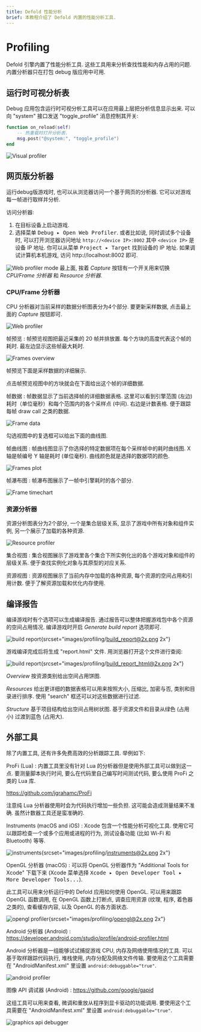```yaml
---
title: Defold 性能分析
brief: 本教程介绍了 Defold 内置的性能分析工具.
---
```


# Profiling

Defold 引擎内置了性能分析工具. 这些工具用来分析查找性能和内存占用的问题. 内置分析器只在打包 debug 版应用中可用.

## 运行时可视分析表

Debug 应用包含运行时可视分析工具可以在应用最上层把分析信息显示出来. 可以向 "system" 接口发送 "toggle_profile" 消息控制其开关:

```lua
function on_reload(self)
    -- 热重载时打开分析表.
    msg.post("@system:", "toggle_profile")
end
```

![Visual profiler](images/profiling/visual_profiler.png)

## 网页版分析器

运行debug版游戏时, 也可以从浏览器访问一个基于网页的分析器. 它可以对游戏每一帧进行取样并分析.

访问分析器:

1. 在目标设备上启动游戏.
2. 选择菜单 <kbd> Debug ▸ Open Web Profiler</kbd>. 或者比如说, 同时调试多个设备时, 可以打开浏览器访问地址 `http://<device IP>:8002` 其中 `<device IP>` 是设备 IP 地址. 你可以从菜单 <kbd>Project ▸ Target</kbd> 找到设备的 IP 地址. 如果调试计算机本机游戏, 访问 http://localhost:8002 即可.

![Web profiler mode](images/profiling/webprofiler_mode.png)
最上面, 挨着 *Capture* 按钮有一个开关用来切换 *CPU/Frame 分析器* 和 *Resource 分析器*.

### CPU/Frame 分析器
CPU 分析器对当前采样的数据分析图表分为4个部分. 要更新采样数据, 点击最上面的 *Capture* 按钮即可.

![Web profiler](images/profiling/webprofiler_page.png)

帧预览
: 帧预览视图把最近采集的 20 帧并排放置. 每个方块的高度代表这个帧的耗时. 最左边显示这些帧最大耗时.

  ![Frames overview](images/profiling/webprofiler_frames_overview.png)

  帧预览下面是采样数据的详细展示.

  点击帧预览视图中的方块就会在下面给出这个帧的详细数据.

帧数据
: 帧数据显示了当前选择帧的详细数据表格. 这里可以看到引擎范围 (左边) 耗时（单位毫秒）和每个范围内的各个采样点 (中间). 右边是计数表格. 便于跟踪每帧 draw call 之类的数据.

  ![Frame data](images/profiling/webprofiler_frame_data.png)

  勾选视图中的复选框可以给出下面的曲线图.

帧曲线图
: 帧曲线图显示了你选择的特定数据项在每个采样帧中的耗时曲线图. X 轴是帧编号 Y 轴是耗时 (单位毫秒). 曲线颜色就是选择的数据项的颜色.

  ![Frames plot](images/profiling/webprofiler_frames_plot.png)

帧瀑布图
:  帧瀑布图展示了一帧中引擎耗时的各个部分.

  ![Frame timechart](images/profiling/webprofiler_frame_timechart.png)

### 资源分析器
资源分析图表分为2个部分, 一个是集合层级关系, 显示了游戏中所有对象和组件实例, 另一个展示了加载的各种资源.

![Resource profiler](images/profiling/webprofiler_resources_page.png)

集合视图
: 集合视图展示了游戏里各个集合下所实例化出的各个游戏对象和组件的层级关系. 便于查找实例化对象与其原型的对应关系.

资源视图
: 资源视图展示了当前内存中加载的各种资源, 每个资源的空间占用和引用计数. 便于了解资源加载和优化内存使用.

## 编译报告

编译游戏时有个选项可以生成编译报告. 通过报告可以整体把握游戏包中各个资源的空间占用情况. 编译游戏时开启 *Generate build report* 选项即可.

![build report](images/profiling/build_report.png){srcset="images/profiling/build_report@2x.png 2x"}

游戏编译完成后将生成 "report.html" 文件. 用浏览器打开这个文件进行查阅:

![build report](images/profiling/build_report_html.png){srcset="images/profiling/build_report_html@2x.png 2x"}

*Overview* 按资源类别给出空间占用饼图.

*Resources* 给出更详细的数据表格可以用来按照大小, 压缩比, 加密与否, 类别和目录进行排序. 使用 "search" 框还可以对这些数据进行过滤.

*Structure* 基于项目结构给出空间占用树状图. 基于资源文件和目录从绿色 (占用小) 过渡到蓝色 (占用大).

## 外部工具

除了内置工具, 还有许多免费高效的分析跟踪工具. 举例如下:

ProFi (Lua)
: 内置工具里没有针对 Lua 的分析器但是使用外部工具可以做到这一点. 要测量脚本执行时间, 要么在代码里自己编写时间测试代码, 要么使用 ProFi 之类的 Lua 库.

  https://github.com/jgrahamc/ProFi

  注意纯 Lua 分析器使用时会为代码执行增加一些负担. 这可能会造成测量结果不准确. 虽然计数器工具还是蛮准确的.

Instruments (macOS and iOS)
: Xcode 包含一个性能分析可视化工具. 使用它可以跟踪检查一个或多个应用或进程的行为, 测试设备功能 (比如 Wi-Fi 和 Bluetooth) 等等.

  ![instruments](images/profiling/instruments.png){srcset="images/profiling/instruments@2x.png 2x"}

OpenGL 分析器 (macOS)
: 可以将 OpenGL 分析器作为 "Additional Tools for Xcode" 下载下来 (Xcode 菜单选择 <kbd>Xcode ▸ Open Developer Tool ▸ More Developer Tools...</kbd>).

  此工具可以用来分析运行中的 Defold 应用如何使用 OpenGL. 可以用来跟踪 OpenGL 函数调用, 在 OpenGL 函数上打断点, 调查应用资源 (纹理, 程序, 着色器之类的), 查看缓存内容, 以及 OpenGL 的各方面状态.

  ![opengl profiler](images/profiling/opengl.png){srcset="images/profiling/opengl@2x.png 2x"}

Android 分析器 (Android)
: https://developer.android.com/studio/profile/android-profiler.html

  Android 分析器是一组能够试试捕捉游戏 CPU, 内存及网络使用情况的工具. 可以基于取样跟踪代码执行, 堆栈使用, 内存分配及网络文件传输. 要使用这个工具需要在 "AndroidManifest.xml" 里设置 `android:debuggable="true"`.

  ![android profiler](images/profiling/android_profiler.png)

图像 API 调试器 (Android)
: https://github.com/google/gapid

  这组工具可以用来查看, 微调和重放从程序到显卡驱动的功能调用. 要使用这个工具需要在 "AndroidManifest.xml" 里设置 `android:debuggable="true"`.

  ![graphics api debugger](images/profiling/gapid.png)
